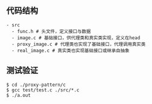 ## 代码结构
```shell
- src
  - func.h # 头文件，定义接口与数据
  - image.c # 基础接口，供代理类和真实类实现，定义在head
  - proxy_image.c # 代理类也实现了基础接口，代理调用真实类
  - real_image.c # 真实类也实现基础接口或继承自抽象
```

## 测试验证

```shell
$ cd ./proxy-pattern/c
$ gcc test/test.c ./src/*.c
$ ./a.out
```

